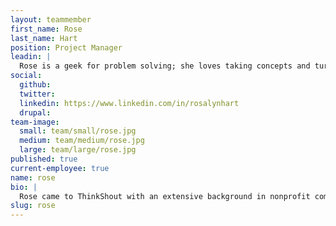 ```yaml
---
layout: teammember
first_name: Rose
last_name: Hart
position: Project Manager
leadin: |
  Rose is a geek for problem solving; she loves taking concepts and turning them into plans of action. She’s an even bigger geek for Harry Potter, and claims to have actually found a Harry Potter-themed bar in Toronto. We hope it's easier to find than Platform Nine and Three-Quarters.
social:
  github:
  twitter:
  linkedin: https://www.linkedin.com/in/rosalynhart
  drupal:
team-image:
  small: team/small/rose.jpg
  medium: team/medium/rose.jpg
  large: team/large/rose.jpg
published: true
current-employee: true
name: rose
bio: |
  Rose came to ThinkShout with an extensive background in nonprofit communications. She spent several years on United Way of the Columbia-Willamette's marketing and communications team, which prepared her well for her role here. She never ceases to be inspired by the projects she manages and the missions of the organizations we get to partner with. She strives to ensure that the work we deliver makes our clients feel like they have the tools they need to achieve their goals, and open up possibilities for the future. When she’s not ensuring that we’re meeting deadlines, she’s making appearances at local comic cons, or binge watching Doctor Who.
slug: rose
---
```


